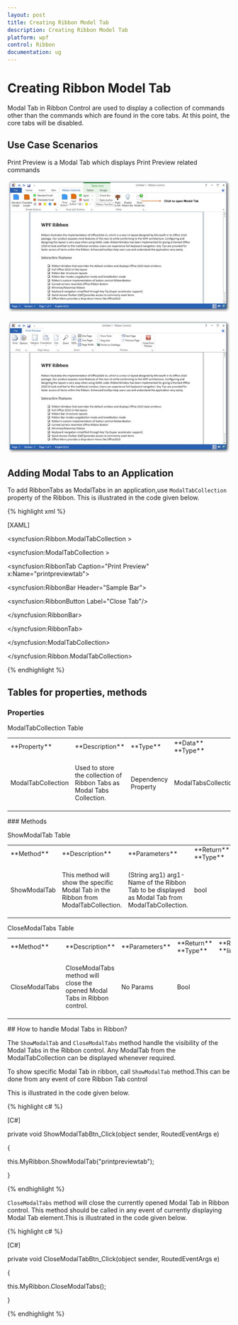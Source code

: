 ```yaml
---
layout: post
title: Creating Ribbon Model Tab
description: Creating Ribbon Model Tab
platform: wpf
control: Ribbon
documentation: ug
---
```

# Creating Ribbon Model Tab

Modal Tab in Ribbon Control are used to display a collection of commands other than the commands which are found in the core tabs. At this point, the core tabs will be disabled.

## Use Case Scenarios

Print Preview is a Modal Tab which displays Print Preview related commands

![C:/Users/Sugapriyam/Desktop/viji/1.png](CreatingRibbonModelTab_images/CreatingRibbonModelTab_img1.jpeg)


![C:/Users/Sugapriyam/Desktop/viji/2.png](CreatingRibbonModelTab_images/CreatingRibbonModelTab_img2.jpeg)


## Adding Modal Tabs to an Application

To add RibbonTabs as ModalTabs in an application,use `ModalTabCollection` property of the Ribbon. This is illustrated in the code given below.

{% highlight xml %}

[XAML]

<syncfusion:Ribbon.ModalTabCollection  >

<syncfusion:ModalTabCollection >

<syncfusion:RibbonTab Caption="Print Preview" x:Name="printpreviewtab">

<syncfusion:RibbonBar Header="Sample Bar">

<syncfusion:RibbonButton Label="Close Tab"/>

</syncfusion:RibbonBar>

</syncfusion:RibbonTab>

</syncfusion:ModalTabCollection>

</syncfusion:Ribbon.ModalTabCollection>



{% endhighlight %}

## Tables for properties, methods

### Properties

ModalTabCollection Table

<table>
<tr>
<td>
**Property**<br/><br/></td><td>
**Description**<br/><br/></td><td>
**Type**<br/><br/></td><td>
**Data** **Type**<br/><br/></td><td>
**Default** **Value**<br/><br/></td></tr>
<tr>
<td>
ModalTabCollection<br/><br/></td><td>
Used to store the collection of Ribbon Tabs as Modal Tabs Collection.<br/><br/></td><td>
Dependency Property<br/><br/></td><td>
ModalTabsCollection<br/><br/></td><td>
Null Collection<br/><br/></td></tr>
</table>
### Methods

ShowModalTab Table

<table>
<tr>
<td>
**Method**<br/><br/></td><td>
**Description**<br/><br/></td><td>
**Parameters**<br/><br/></td><td>
**Return** **Type**<br/><br/></td><td>
**Reference** **links**<br/><br/></td></tr>
<tr>
<td>
ShowModalTab<br/><br/></td><td>
This method will show the specific Modal Tab in the Ribbon from ModalTabCollection.<br/><br/></td><td>
(String arg1) arg1- Name of the Ribbon Tab to be displayed as Modal Tab from ModalTabCollection.<br/><br/></td><td>
bool<br/><br/></td><td>
<br/><br/></td></tr>
</table>
CloseModalTabs Table

<table>
<tr>
<td>
**Method**<br/><br/></td><td>
**Description**<br/><br/></td><td>
**Parameters**<br/><br/></td><td>
**Return** **Type**<br/><br/></td><td>
**Reference** **links**<br/><br/></td></tr>
<tr>
<td>
CloseModalTabs<br/><br/></td><td>
CloseModalTabs method will close the opened Modal Tabs in Ribbon control.<br/><br/></td><td>
No Params<br/><br/></td><td>
Bool<br/><br/></td><td>
<br/><br/></td></tr>
</table>
## How to handle Modal Tabs in Ribbon?

The `ShowModalTab` and `CloseModalTabs` method handle the visibility of the Modal Tabs in the Ribbon control. Any ModalTab from the ModalTabCollection can be displayed whenever required.

To show specific Modal Tab in ribbon, call `ShowModalTab` method.This can be done from any event of core Ribbon Tab control

This is illustrated in the code given below.

{% highlight c# %}

[C#]

private void ShowModalTabBtn_Click(object sender, RoutedEventArgs e) 

{ 

this.MyRibbon.ShowModalTab("printpreviewtab"); 

}





{% endhighlight %}

`CloseModalTabs` method will close the currently opened Modal Tab in Ribbon control. This method should be called in any event of currently displaying Modal Tab element.This is illustrated in the code given below.

{% highlight c# %}

[C#]

private void CloseModalTabBtn_Click(object sender, RoutedEventArgs e) 

{ 

this.MyRibbon.CloseModalTabs(); 

}



{% endhighlight %}

